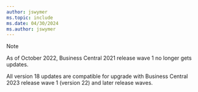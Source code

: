 ```yaml
---
author: jswymer
ms.topic: include
ms.date: 04/30/2024
ms.author: jswymer
---
```

> [!NOTE]
> As of October 2022, Business Central 2021 release wave 1 no longer gets updates.
>
> All version 18 updates are compatible for upgrade with Business Central 2023 release wave 1 (version 22) and later release waves.